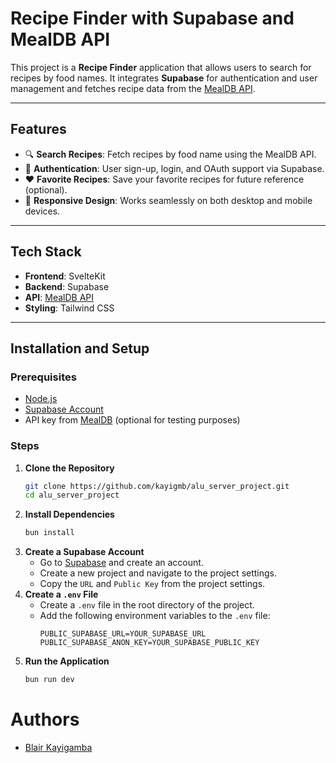 # Recipe Finder with Supabase and MealDB API

This project is a **Recipe Finder** application that allows users to search for recipes by food names. It integrates **Supabase** for authentication and user management and fetches recipe data from the [MealDB API](https://www.themealdb.com/api.php).

---

## Features

- 🔍 **Search Recipes**: Fetch recipes by food name using the MealDB API.  
- 🔐 **Authentication**: User sign-up, login, and OAuth support via Supabase.  
- ❤️ **Favorite Recipes**: Save your favorite recipes for future reference (optional).  
- 📱 **Responsive Design**: Works seamlessly on both desktop and mobile devices.

---

## Tech Stack

- **Frontend**: SvelteKit  
- **Backend**: Supabase  
- **API**: [MealDB API](https://www.themealdb.com/api.php)  
- **Styling**: Tailwind CSS  

---

## Installation and Setup

### Prerequisites

- [Node.js](https://nodejs.org/)  
- [Supabase Account](https://supabase.com/)  
- API key from [MealDB](https://www.themealdb.com/api.php) (optional for testing purposes)

### Steps

1. **Clone the Repository**
   ```bash
   git clone https://github.com/kayigmb/alu_server_project.git
   cd alu_server_project
   ```
2. **Install Dependencies**
   ```bash
   bun install
   ```
3. **Create a Supabase Account**
    - Go to [Supabase](https://supabase.com/) and create an account.
    - Create a new project and navigate to the project settings.
    - Copy the `URL` and `Public Key` from the project settings.
4. **Create a `.env` File**
    - Create a `.env` file in the root directory of the project.
    - Add the following environment variables to the `.env` file:
      ```env
      PUBLIC_SUPABASE_URL=YOUR_SUPABASE_URL
      PUBLIC_SUPABASE_ANON_KEY=YOUR_SUPABASE_PUBLIC_KEY
      ```
5. **Run the Application**
    ```bash
    bun run dev
    ```
# Authors
- [Blair Kayigamba](https://www.github.com/kayigmb)
